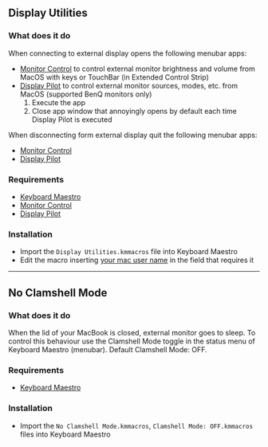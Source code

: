 ## Display Utilities
### What does it do
When connecting to external display opens the following menubar apps:
* [Monitor Control](https://github.com/MonitorControl/MonitorControl) to control external monitor brightness and volume from MacOS with keys or TouchBar (in Extended Control Strip) 
* [Display Pilot](https://www.benq.com/en-us/monitor/software/display-pilot.html) to control external monitor sources, modes, etc. from MacOS (supported BenQ monitors only)
  1. Execute the app
  2. Close app window that annoyingly opens by default each time Display Pilot is executed
  
When disconnecting form external display quit the following menubar apps:
* [Monitor Control](https://github.com/MonitorControl/MonitorControl)
* [Display Pilot](https://www.benq.com/en-us/monitor/software/display-pilot.html)

### Requirements
* [Keyboard Maestro](https://www.keyboardmaestro.com/main/)
* [Monitor Control](https://github.com/MonitorControl/MonitorControl)
* [Display Pilot](https://www.benq.com/en-us/monitor/software/display-pilot.html)

### Installation
* Import the `Display Utilities.kmmacros` file into Keyboard Maestro
* Edit the macro inserting [your mac user name](https://support.apple.com/guide/mac-help/if-you-forgot-your-user-or-account-name-mh35548/mac) in the field that requires it

---

## No Clamshell Mode
### What does it do
When the lid of your MacBook is closed, external monitor goes to sleep. To control this behaviour use the Clamshell Mode toggle in the status menu of Keyboard Maestro (menubar). Default Clamshell Mode: OFF. 

### Requirements
* [Keyboard Maestro](https://www.keyboardmaestro.com/main/)

### Installation
* Import the `No Clamshell Mode.kmmacros`, `Clamshell Mode: OFF.kmmacros` files into Keyboard Maestro

